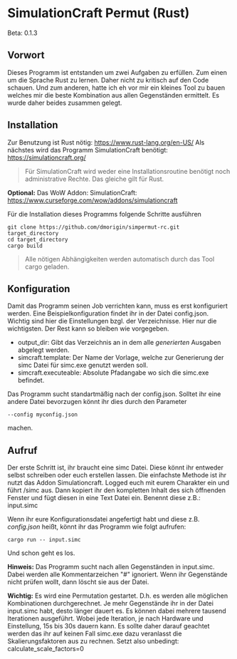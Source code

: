 # SimulationCraft Permut (Rust)

Beta: 0.1.3

## Vorwort

Dieses Programm ist entstanden um zwei Aufgaben zu erfüllen. Zum einen um die Sprache Rust
zu lernen. Daher nicht zu kritisch auf den Code schauen. Und zum anderen, hatte ich
eh vor mir ein kleines Tool zu bauen welches mir die beste Kombination aus allen
Gegenständen ermittelt. Es wurde daher beides zusammen gelegt.

## Installation

Zur Benutzung ist Rust nötig: https://www.rust-lang.org/en-US/
Als nächstes wird das Programm SimulationCraft benötigt: https://simulationcraft.org/

> Für SimulationCraft wird weder eine Installationsroutine benötigt noch
> administrative Rechte. Das gleiche gilt für Rust.

**Optional:** Das WoW Addon: SimulationCraft: https://www.curseforge.com/wow/addons/simulationcraft

Für die Installation dieses Programms folgende Schritte ausführen
```
git clone https://github.com/dmorigin/simpermut-rc.git target_directory
cd target_directory
cargo build
```

> Alle nötigen Abhängigkeiten werden automatisch durch das Tool cargo geladen.

## Konfiguration

Damit das Programm seinen Job verrichten kann, muss es erst konfiguriert werden. Eine
Beispielkonfiguration findet ihr in der Datei config.json. Wichtig sind hier die
Einstellungen bzgl. der Verzeichnisse. Hier nur die wichtigsten. Der Rest kann so bleiben
wie vorgegeben.

- output_dir: Gibt das Verzeichnis an in dem alle *generierten* Ausgaben abgelegt werden.
- simcraft.template: Der Name der Vorlage, welche zur Generierung der simc Datei für simc.exe genutzt werden soll.
- simcraft.executeable: Absolute Pfadangabe wo sich die simc.exe befindet.

Das Programm sucht standartmäßig nach der config.json. Solltet ihr eine andere Datei bevorzugen
könnt ihr dies durch den Parameter
```
--config myconfig.json
```
machen.

## Aufruf

Der erste Schritt ist, ihr braucht eine simc Datei. Diese könnt ihr entweder selbst schreiben
oder euch erstellen lassen. Die einfachste Methode ist ihr nutzt das Addon Simulationcraft. Logged
euch mit eurem Charakter ein und führt /simc aus. Dann kopiert ihr den kompletten Inhalt des sich
öffnenden Fenster und fügt diesen in eine Text Datei ein. Benennt diese z.B.: input.simc

Wenn ihr eure Konfigurationsdatei angefertigt habt und diese z.B. *config.json* heißt, könnt ihr
das Programm wie folgt aufrufen:

```
cargo run -- input.simc
```

Und schon geht es los.

**Hinweis:**
Das Programm sucht nach allen Gegenständen in input.simc. Dabei werden alle Kommentarzeichen "#" 
ignoriert. Wenn ihr Gegenstände nicht prüfen wollt, dann löscht sie aus der Datei.

**Wichtig:**
Es wird eine Permutation gestartet. D.h. es werden alle möglichen Kombinationen durchgerechnet.
Je mehr Gegenstände ihr in der Datei input.simc habt, desto länger dauert es. Es können dabei
mehrere tausend Iterationen ausgeführt. Wobei jede Iteration, je nach Hardware und Einstellung, 
15s bis 30s dauern kann.
Es sollte daher darauf geachtet werden das ihr auf keinen Fall simc.exe dazu veranlasst die 
Skalierungsfaktoren aus zu rechnen. Setzt also unbedingt: calculate_scale_factors=0

